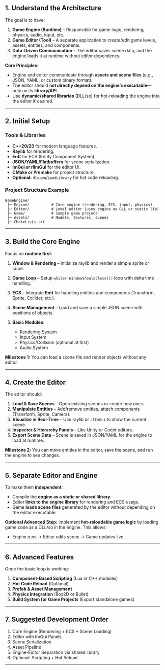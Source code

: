 ﻿## **1. Understand the Architecture**

The goal is to have:

1. **Game Engine (Runtime)** – Responsible for game logic, rendering, physics, audio, input, etc.
2. **Game Editor (Tool)** – A separate application to create/edit game levels, assets, entities, and components.
3. **Data-Driven Communication** – The editor saves scene data, and the engine loads it at runtime without editor dependency.

**Core Principles:**

* Engine and editor communicate through **assets and scene files** (e.g., JSON, YAML, or custom binary format).
* The editor should **not directly depend on the engine’s executable**—only on its **library/API**.
* Use **dynamic/shared libraries** (DLL/so) for hot-reloading the engine into the editor if desired.

---

## **2. Initial Setup**

### **Tools & Libraries**

* **C++20/23** for modern language features.
* **Raylib** for rendering.
* **Entt** for ECS (Entity Component System).
* **JSON/YAML/Flatbuffers** for scene serialization.
* **ImGui or rlImGui** for the editor UI.
* **CMake or Premake** for project structure.
* **Optional:** `dlopen`/`LoadLibrary` for hot code reloading.

### **Project Structure Example**

```
GameEngine/
 ├─ Engine/          # Core engine (rendering, ECS, input, physics)
 ├─ Editor/          # Level editor (uses engine as DLL or static lib)
 ├─ Game/            # Sample game project
 ├─ Assets/          # Models, textures, scenes
 ├─ CMakeLists.txt
```

---

## **3. Build the Core Engine**

Focus on **runtime first**:

1. **Window & Rendering** – Initialize raylib and render a simple sprite or cube.
2. **Game Loop** – Setup `while(!WindowShouldClose())` loop with delta time handling.
3. **ECS** – Integrate **Entt** for handling entities and components (Transform, Sprite, Collider, etc.).
4. **Scene Management** – Load and save a simple JSON scene with positions of objects.
5. **Basic Modules**:

   * Rendering System
   * Input System
   * Physics/Collision (optional at first)
   * Audio System

**Milestone 1:** You can load a scene file and render objects without any editor.

---

## **4. Create the Editor**

The editor should:

1. **Load & Save Scenes** – Open existing scenes or create new ones.
2. **Manipulate Entities** – Add/remove entities, attach components (Transform, Sprite, Camera).
3. **Visualize in Real-Time** – Use raylib or `rlImGui` to show the current scene.
4. **Inspector & Hierarchy Panels** – Like Unity or Godot editors.
5. **Export Scene Data** – Scene is saved in JSON/YAML for the engine to load at runtime.

**Milestone 2:** You can move entities in the editor, save the scene, and run the engine to see changes.

---

## **5. Separate Editor and Engine**

To make them **independent**:

* Compile the **engine as a static or shared library**.
* Editor **links to the engine library** for rendering and ECS usage.
* Game **loads scene files** generated by the editor without depending on the editor executable.

**Optional Advanced Step:**
Implement **hot-reloadable game logic** by loading game code as a DLL/so in the engine. This allows:

* Engine runs → Editor edits scene → Game updates live.

---

## **6. Advanced Features**

Once the basic loop is working:

1. **Component-Based Scripting** (Lua or C++ modules)
2. **Hot Code Reload** (Optional)
3. **Prefab & Asset Management**
4. **Physics Integration** (Box2D or Bullet)
5. **Build System for Game Projects** (Export standalone games)

---

## **7. Suggested Development Order**

1. Core Engine (Rendering + ECS + Scene Loading)
2. Editor with ImGui Panels
3. Scene Serialization
4. Asset Pipeline
5. Engine-Editor Separation via shared library
6. Optional: Scripting + Hot Reload

---
